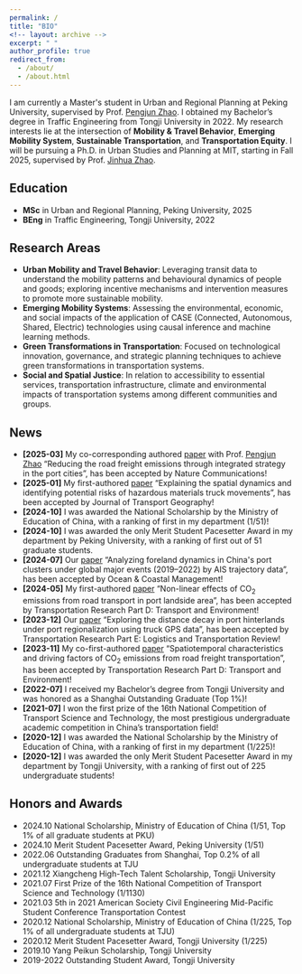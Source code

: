 ```yaml
---
permalink: /
title: "BIO"
<!-- layout: archive -->
excerpt: " "
author_profile: true
redirect_from: 
  - /about/
  - /about.html
---
```


I am currently a Master's student in Urban and Regional Planning at Peking University, supervised by Prof. [Pengjun Zhao](https://urban.pkusz.edu.cn/info/1013/3181.htm). I obtained my Bachelor’s degree in Traffic Engineering from Tongji University in 2022. My research interests lie at the intersection of **Mobility & Travel Behavior**, **Emerging Mobility System**, **Sustainable Transportation**, and **Transportation Equity**. I will be pursuing a Ph.D. in Urban Studies and Planning at MIT, starting in Fall 2025, supervised by Prof. [Jinhua Zhao](https://dusp.mit.edu/people/jinhua-zhao).


Education
------
* **MSc** in Urban and Regional Planning, Peking University, 2025
* **BEng** in Traffic Engineering, Tongji University, 2022


Research Areas
------
* **Urban Mobility and Travel Behavior**: Leveraging transit data to understand the mobility patterns and behavioural dynamics of people and goods; exploring incentive mechanisms and intervention measures to promote more sustainable mobility.
* **Emerging Mobility Systems**: Assessing the environmental, economic, and social impacts of the application of CASE (Connected, Autonomous, Shared, Electric) technologies using causal inference and machine learning methods.
* **Green Transformations in Transportation**: Focused on technological innovation, governance, and strategic planning techniques to achieve green transformations in transportation systems.
* **Social and Spatial Justice**: In relation to accessibility to essential services, transportation infrastructure, climate and environmental impacts of transportation systems among different communities and groups.


News
------
* **[2025-03]** My co-corresponding authored [paper](https://doi.org/10.1016/j.jtrangeo.2025.104125) with Prof. [Pengjun Zhao](https://urban.pkusz.edu.cn/info/1013/3181.htm) “Reducing the road freight emissions through integrated strategy in the port cities”, has been accepted by Nature Communications!
* **[2025-01]** My first-authored [paper](https://doi.org/10.1016/j.jtrangeo.2025.104125) “Explaining the spatial dynamics and identifying potential risks of hazardous materials truck movements”, has been accepted by Journal of Transport Geography!
* **[2024-10]** I was awarded the National Scholarship by the Ministry of Education of China, with a ranking of first in my department (1/51)!
* **[2024-10]** I was awarded the only Merit Student Pacesetter Award in my department by Peking University, with a ranking of first out of 51 graduate students. 
* **[2024-07]** Our [paper](https://doi.org/10.1016/j.ocecoaman.2024.107269) “Analyzing foreland dynamics in China's port clusters under global major events (2019–2022) by AIS trajectory data”, has been accepted by Ocean & Coastal Management!
* **[2024-05]** My first-authored [paper](https://doi.org/10.1016/j.trd.2024.104264) “Non-linear effects of CO<sub>2</sub> emissions from road transport in port landside area”, has been accepted by Transportation Research Part D: Transport and Environment!
* **[2023-12]** Our [paper](https://doi.org/10.1016/j.tre.2023.103390) “Exploring the distance decay in port hinterlands under port regionalization using truck GPS data”, has been accepted by Transportation Research Part E: Logistics and Transportation Review!
* **[2023-11]** My co-first-authored [paper](https://doi.org/10.1016/j.trd.2023.103983) “Spatiotemporal characteristics and driving factors of CO<sub>2</sub> emissions from road freight transportation”, has been accepted by Transportation Research Part D: Transport and Environment!
* **[2022-07]** I received my Bachelor’s degree from Tongji University and was honored as a Shanghai Outstanding Graduate (Top 1%)!
* **[2021-07]** I won the first prize of the 16th National Competition of Transport Science and Technology, the most prestigious undergraduate academic competition in China’s transportation field!
* **[2020-12]** I was awarded the National Scholarship by the Ministry of Education of China, with a ranking of first in my department (1/225)!
* **[2020-12]** I was awarded the only Merit Student Pacesetter Award in my department by Tongji University, with a ranking of first out of 225 undergraduate students!


Honors and Awards
------
* 2024.10 National Scholarship, Ministry of Education of China (1/51, Top 1% of all graduate students at PKU)
* 2024.10 Merit Student Pacesetter Award, Peking University (1/51)
* 2022.06 Outstanding Graduates from Shanghai, Top 0.2% of all undergraduate students at TJU
* 2021.12 Xiangcheng High-Tech Talent Scholarship, Tongji University
* 2021.07 First Prize of the 16th National Competition of Transport Science and Technology (1/1130)
* 2021.03 5th in 2021 American Society Civil Engineering Mid-Pacific Student Conference Transportation Contest
* 2020.12 National Scholarship, Ministry of Education of China (1/225, Top 1% of all undergraduate students at TJU)
* 2020.12 Merit Student Pacesetter Award, Tongji University (1/225)
* 2019.10 Yang Peikun Scholarship, Tongji University
* 2019-2022 Outstanding Student Award, Tongji University


<!-- Google tag (gtag.js) -->
<script async src="https://www.googletagmanager.com/gtag/js?id=G-Y47E4YWEVD"></script>
<script>
  window.dataLayer = window.dataLayer || [];
  function gtag(){dataLayer.push(arguments);}
  gtag('js', new Date());

  gtag('config', 'G-Y47E4YWEVD');
</script>
